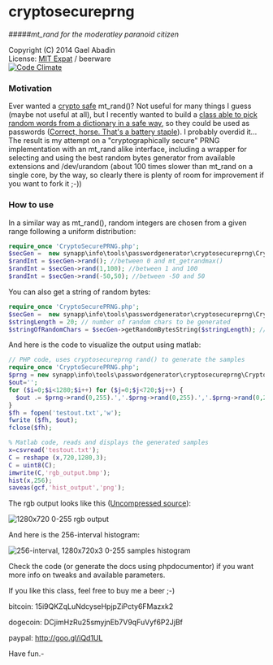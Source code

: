 cryptosecureprng
================

#####*mt_rand for the moderatley paranoid citizen*

 Copyright (C) 2014 Gael Abadin<br/>
 License: [MIT Expat][1] / beerware<br/>
 [![Code Climate](https://codeclimate.com/github/elcodedocle/cryptosecureprng.png)](https://codeclimate.com/github/elcodedocle/cryptosecureprng)
 
### Motivation

Ever wanted a [crypto safe](http://en.wikipedia.org/wiki/Cryptographically_secure_pseudorandom_number_generator) mt_rand()? Not useful for many things I guess (maybe not useful at all), 
but I recently wanted to build a [class able to pick random words from a dictionary in a safe way](https://github.com/elcodedocle/chbspassgen), 
so they could be used as passwords ([Correct, horse. That's a battery staple][2]). I probably overdid it... The result is my attempt on a 
"cryptographically secure" PRNG implementation with an mt_rand alike interface, including a wrapper for selecting and using the 
best random bytes generator from available extensions and /dev/urandom (about 100 times slower than 
mt_rand on a single core, by the way, so clearly there is plenty of room for improvement if you want to fork it ;-))

### How to use

In a similar way as mt_rand(), random integers are chosen from a given range following a uniform distribution:

```php
require_once 'CryptoSecurePRNG.php';
$secGen =  new synapp\info\tools\passwordgenerator\cryptosecureprng\CryptoSecurePRNG();
$randInt = $secGen->rand(); //between 0 and mt_getrandmax()
$randInt = $secGen->rand(1,100); //between 1 and 100
$randInt = $secGen->rand(-50,50); //between -50 and 50
```

You can also get a string of random bytes:

```php
require_once 'CryptoSecurePRNG.php';
$secGen =  new synapp\info\tools\passwordgenerator\cryptosecureprng\CryptoSecurePRNG();
$stringLength = 20; // number of random chars to be generated
$stringOfRandomChars = $secGen->getRandomBytesString($stringLength); // generate a string of $stringLength random ascii chars (non printable too)

```

And here is the code to visualize the output using matlab:

```php
// PHP code, uses cryptosecureprng rand() to generate the samples
require_once 'CryptoSecurePRNG.php';
$prng = new synapp\info\tools\passwordgenerator\cryptosecureprng\CryptoSecurePRNG();
$out=''; 
for ($i=0;$i<1280;$i++) for ($j=0;$j<720;$j++) { 
  $out .= $prng->rand(0,255).','.$prng->rand(0,255).','.$prng->rand(0,255).',';   
}
$fh = fopen('testout.txt','w');
fwrite ($fh, $out);
fclose($fh);
```

```matlab
% Matlab code, reads and displays the generated samples
x=csvread('testout.txt');
C = reshape (x,720,1280,3);
C = uint8(C);
imwrite(C,'rgb_output.bmp');
hist(x,256);
saveas(gcf,'hist_output','png');
```

The rgb output looks like this ([Uncompressed source](http://i4.minus.com/iZno4ib9xJYp1.bmp)):

![1280x720 0-255 rgb output](http://i.minus.com/jZno4ib9xJYp1.bmp "shrinked 1280x720 0-255 rgb output. Github uses jpeg compression. Uncompressed source available at http://i4.minus.com/iZno4ib9xJYp1.bmp")

And here is the 256-interval histogram:

![256-interval, 1280x720x3 0-255 samples histogram](http://i.minus.com/jnAXCdcY51T8o.png "256-interval 1280x720x3 samples histogram")

Check the code (or generate the docs using phpdocumentor) if you want more info on tweaks and available parameters.

If you like this class, feel free to buy me a beer ;-)

bitcoin: 15i9QKZqLuNdcyseHpjpZiPcty6FMazxk2 

dogecoin: DCjimHzRu25smyjnEb7V9qFuVyf6P2JjBf 

paypal: http://goo.gl/iQd1UL


Have fun.-

[1]: https://raw.githubusercontent.com/elcodedocle/cryptosecureprng/master/LICENSE
[2]: http://xkcd.com/936/
